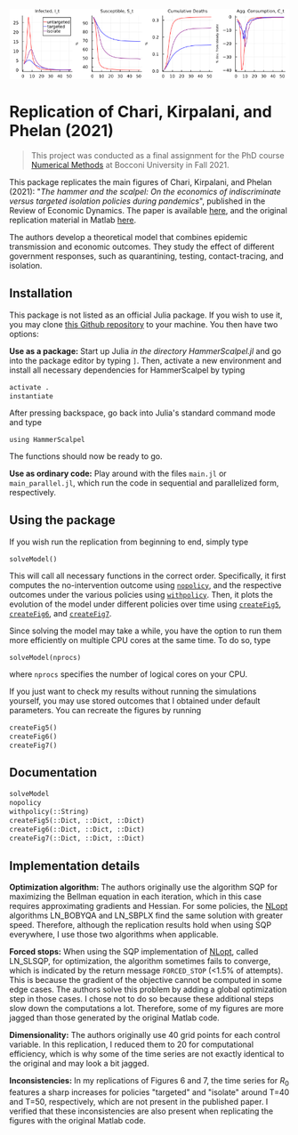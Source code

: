 ![header](./assets/header.png)

# Replication of Chari, Kirpalani, and Phelan (2021)

> This project was conducted as a final assignment for the PhD course [Numerical Methods](https://floswald.github.io/NumericalMethods/) at Bocconi University in Fall 2021.

This package replicates the main figures of Chari, Kirpalani, and Phelan (2021): "*The hammer and the scalpel: On the economics of indiscriminate versus targeted isolation policies during pandemics*", published in the Review of Economic Dynamics. The paper is available [here](https://doi.org/10.1016/j.red.2020.11.004), and the original replication material in Matlab [here](https://ideas.repec.org/c/red/ccodes/20-237.html).

The authors develop a theoretical model that combines epidemic transmission and economic outcomes. They study the effect of different government responses, such as quarantining, testing, contact-tracing, and isolation. 

## Installation

This package is not listed as an official Julia package. If you wish to use it, you may clone [this Github repository](https://github.com/JulianStreyczek/HammerScalpel.jl) to your machine. You then have two options:

**Use as a package:** Start up Julia _in the directory HammerScalpel.jl_ and go into the package editor by typing `]`. Then, activate a new environment and install all necessary dependencies for HammerScalpel by typing

    activate .
    instantiate 

After pressing backspace, go back into Julia's standard command mode and type
    
    using HammerScalpel

The functions should now be ready to go.

**Use as ordinary code:** Play around with the files `main.jl` or `main_parallel.jl`, which run the code in sequential and parallelized form, respectively. 

## Using the package

If you wish run the replication from beginning to end, simply type

    solveModel()

This will call all necessary functions in the correct order. 
Specifically, it first computes the no-intervention outcome using [`nopolicy`](@ref), and the respective outcomes under the various policies using [`withpolicy`](@ref). Then, it plots the evolution of the model under different policies over time using [`createFig5`](@ref), [`createFig6`](@ref), and [`createFig7`](@ref).

Since solving the model may take a while, you have the option to run them more efficiently on multiple CPU cores at the same time. 
To do so, type

    solveModel(nprocs)

where `nprocs` specifies the number of logical cores on your CPU. 

If you just want to check my results without running the simulations yourself, you may use stored outcomes that I obtained under default parameters. You can recreate the figures by running

    createFig5()
    createFig6()
    createFig7()

## Documentation

```@docs
solveModel
nopolicy
withpolicy(::String)
createFig5(::Dict, ::Dict, ::Dict)
createFig6(::Dict, ::Dict, ::Dict)
createFig7(::Dict, ::Dict, ::Dict)
```

## Implementation details

**Optimization algorithm:** The authors originally use the algorithm SQP for maximizing the Bellman equation in each iteration, which in this case requires approximating gradients and Hessian.
For some policies, the [NLopt](https://github.com/JuliaOpt/NLopt.jl) algorithms LN\_BOBYQA and LN\_SBPLX find the same solution with greater speed.
Therefore, although the replication results hold when using SQP everywhere, I use those two algorithms when applicable.

**Forced stops:** When using the SQP implementation of [NLopt](https://github.com/JuliaOpt/NLopt.jl), called LN\_SLSQP, for optimization, the algorithm sometimes fails to converge, which is indicated by the return message `FORCED_STOP` (<1.5% of attempts). This is because the gradient of the objective cannot be computed in some edge cases. The authors solve this problem by adding a global optimization step in those cases. I chose not to do so because these additional steps slow down the computations a lot. Therefore, some of my figures are more jagged than those generated by the original Matlab code.

**Dimensionality:** The authors originally use 40 grid points for each control variable. In this replication, I reduced them to 20 for computational efficiency, which is why some of the time series are not exactly identical to the original and may look a bit jagged. 

**Inconsistencies:** In my replications of Figures 6 and 7, the time series for $R_0$ features a sharp increases for policies "targeted" and "isolate" around T=40 and T=50, respectively, which are not present in the published paper. I verified that these inconsistencies are also present when replicating the figures with the original Matlab code.